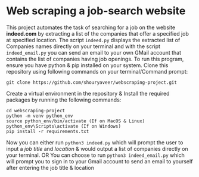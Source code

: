 # Web scraping a job-search website

This project automates the task of searching for a job on the website **indeed.com** by extracting a list of the companies that offer a specified job at specified location. The script ```indeed.py``` displays the extracted list of Companies names directly on your terminal and with the script ```indeed_email.py``` you can send an email to your own GMail account that contains the list of companies having job openings.
To run this program, ensure you have python & pip installed on your system.
Clone this repository using following commands on your terminal/Command prompt:
```
git clone https://github.com/shouryaveer/webscraping-project.git
```
Create a virtual environment in the repository & Install the required packages by running the following commands:
```
cd webscraping-project
python -m venv python_env
source python_env/bin/activate (If on MacOS & Linux)
python_env\Scripts\activate (If on Windows)
pip install -r requirements.txt
```
Now you can either run ```python3 indeed.py``` which will prompt the user to input a *job title* and *location* & would output a list of companies directly on your terminal. OR You can choose to run ```python3 indeed_email.py``` which will prompt you to sign in to your Gmail account to send an email to yourself after entering the job title & location

